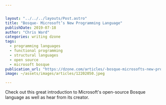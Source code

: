 ```yaml
---


layout: "../../../layouts/Post.astro"
title: "Bosque- Microsoft’s New Programming Language"
publishDate: 2019-07-18
author: "Chris Ward"
categories: writing dzone
tags: 
  - programming languages
  - functional programming
  - structural languages
  - open source
  - microsoft bosque
publication_url: "https://dzone.com/articles/-bosque-microsofts-new-programming-language"
image: ~/assets/images/articles/12202050.jpeg

---
```

Check out this great introduction to Microsoft's open-source Bosque language as well as hear from its creator.

